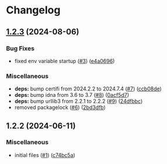# Changelog

## [1.2.3](https://github.com/telicent-oss/smart-cache-paralog-api/compare/v1.2.2...v1.2.3) (2024-08-06)


### Bug Fixes

* fixed env variable startup ([#3](https://github.com/telicent-oss/smart-cache-paralog-api/issues/3)) ([e4a0696](https://github.com/telicent-oss/smart-cache-paralog-api/commit/e4a069616dbc25055e1b0a096c5f23c873d91a29))


### Miscellaneous

* **deps:** bump certifi from 2024.2.2 to 2024.7.4 ([#7](https://github.com/telicent-oss/smart-cache-paralog-api/issues/7)) ([ccb08de](https://github.com/telicent-oss/smart-cache-paralog-api/commit/ccb08de5c417c9e5530af19704a8041d59b88943))
* **deps:** bump idna from 3.6 to 3.7 ([#8](https://github.com/telicent-oss/smart-cache-paralog-api/issues/8)) ([0acf5d7](https://github.com/telicent-oss/smart-cache-paralog-api/commit/0acf5d766e4228396a0584e4c173722b2c5a8463))
* **deps:** bump urllib3 from 2.2.1 to 2.2.2 ([#9](https://github.com/telicent-oss/smart-cache-paralog-api/issues/9)) ([24dfbbc](https://github.com/telicent-oss/smart-cache-paralog-api/commit/24dfbbcad37a59be1cf3ffd049091c54c0fa2e84))
* removed packagelock ([#6](https://github.com/telicent-oss/smart-cache-paralog-api/issues/6)) ([2bd3dfb](https://github.com/telicent-oss/smart-cache-paralog-api/commit/2bd3dfb31ac7c42f63c7fd064471c5ec99094f6d))

## 1.2.2 (2024-06-11)


### Miscellaneous

* initial files ([#1](https://github.com/telicent-oss/smart-cache-paralog-api/issues/1)) ([c74bc5a](https://github.com/telicent-oss/smart-cache-paralog-api/commit/c74bc5a0689545d67e8cac5d8fe9312bbc2ac26c))
